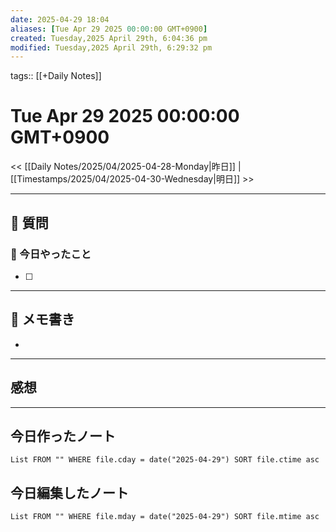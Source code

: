 ```yaml
---
date: 2025-04-29 18:04
aliases: [Tue Apr 29 2025 00:00:00 GMT+0900]
created: Tuesday,2025 April 29th, 6:04:36 pm
modified: Tuesday,2025 April 29th, 6:29:32 pm
---
```


tags:: [[+Daily Notes]]

# Tue Apr 29 2025 00:00:00 GMT+0900

<< [[Daily Notes/2025/04/2025-04-28-Monday|昨日]] | [[Timestamps/2025/04/2025-04-30-Wednesday|明日]] >>

---
## 📅 質問

### 🚀 今日やったこと
- [ ] 

---
## 📝 メモ書き
- 

---
## 感想
---
## 今日作ったノート
```dataview
List FROM "" WHERE file.cday = date("2025-04-29") SORT file.ctime asc
```

## 今日編集したノート
```dataview
List FROM "" WHERE file.mday = date("2025-04-29") SORT file.mtime asc
```